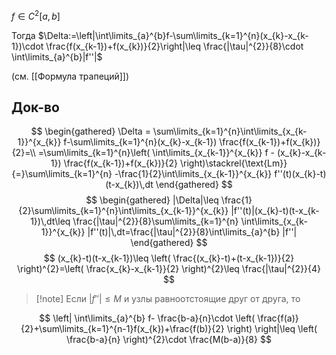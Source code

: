 $f\in C^{2}[a,b]$

Тогда $\Delta:=\left|\int\limits_{a}^{b}f-\sum\limits_{k=1}^{n}(x_{k}-x_{k-1})\cdot \frac{f(x_{k-1})+f(x_{k})}{2}\right|\leq \frac{|\tau|^{2}}{8}\cdot \int\limits_{a}^{b}|f''|$

(см. [[Формула трапеций]])
## Док-во

$$
\begin{gathered}
\Delta = \sum\limits_{k=1}^{n}\int\limits_{x_{k-1}}^{x_{k}} f-\sum\limits_{k=1}^{n}(x_{k}-x_{k-1}) \frac{f(x_{k-1})+f(x_{k})}{2}=\\
=\sum\limits_{k=1}^{n}\left( \int\limits_{x_{k-1}}^{x_{k}} f - (x_{k}-x_{k-1}) \frac{f(x_{k-1})+f(x_{k})}{2} \right)\stackrel{\text{Lm}}{=}\sum\limits_{k=1}^{n} -\frac{1}{2}\int\limits_{x_{k-1}}^{x_{k}} f''(t)(x_{k}-t)(t-x_{k})\,dt
\end{gathered}
$$
$$
\begin{gathered}
|\Delta|\leq \frac{1}{2}\sum\limits_{k=1}^{n}\int\limits_{x_{k-1}}^{x_{k}} |f''(t)|(x_{k}-t)(t-x_{k-1})\,dt\leq \frac{|\tau|^{2}}{8}\sum\limits_{k=1}^{n} \int\limits_{x_{k-1}}^{x_{k}} |f''(t)|\,dt=\frac{|\tau|^{2}}{8}\int\limits_{a}^{b} |f''|
\end{gathered}
$$
$$
(x_{k}-t)(t-x_{k-1})\leq \left( \frac{(x_{k}-t)+(t-x_{k-1})}{2} \right)^{2}=\left( \frac{x_{k}-x_{k-1}}{2} \right)^{2}\leq \frac{|\tau|^{2}}{4}
$$
>[!note] Если $|f''|\leq M$ и узлы равноотстоящие друг от друга, то

$$
\left| \int\limits_{a}^{b} f- \frac{b-a}{n}\cdot \left( \frac{f(a)}{2}+\sum\limits_{k=1}^{n-1}f(x_{k})+\frac{f(b)}{2} \right) \right|\leq \left( \frac{b-a}{n} \right)^{2}\cdot \frac{M(b-a)}{8} 
$$